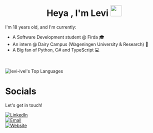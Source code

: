 <h1 align="center"><b>Heya , I'm Levi </b><img src="https://media.giphy.com/media/hvRJCLFzcasrR4ia7z/giphy.gif" width="35"></h1>

I'm 18 years old, and I'm currently:

- A Software Development student @ Firda 🎓
- An intern @ Dairy Campus (Wageningen University & Research) 🐄
- A Big fan of Python, C# and TypeScript 💻

<br>

![levi-ivel's Top Languages](https://github-readme-stats.vercel.app/api/top-langs/?username=levi-ivel&theme=vue-dark&show_icons=true&hide_border=true&layout=compact)


# Socials
Let's get in touch!

<p align="left">
  <a href="https://www.linkedin.com/in/levi-kingma-36a317293/" target="_blank">
    <img src="https://img.shields.io/badge/LinkedIn-0A66C2?style=for-the-badge&logoColor=white" alt="LinkedIn">
  </a>
  <br>
  <a href="mailto:zakelijk@levikingma.com" target="_blank">
    <img src="https://img.shields.io/badge/Email-D14836?style=for-the-badge&logoColor=white" alt="Email">
  </a>
  <br>
  <a href="https://levikingma.com/" target="_blank">
    <img src="https://img.shields.io/badge/Website-000000?style=for-the-badge&logoColor=white" alt="Website">
  </a>
</p>
